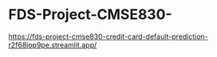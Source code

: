 # FDS-Project-CMSE830-

https://fds-project-cmse830-credit-card-default-prediction-r2f68jop9pe.streamlit.app/
